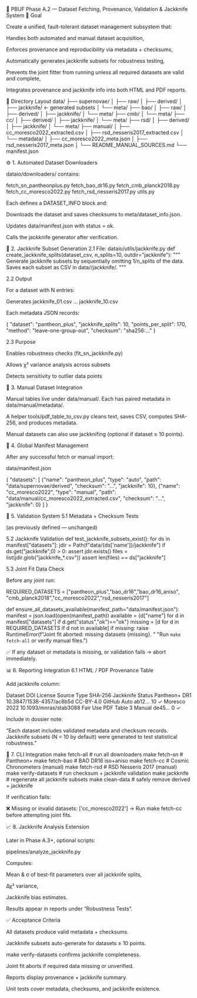 🧩 PBUF Phase A.2 — Dataset Fetching, Provenance, Validation & Jackknife System
🎯 Goal

Create a unified, fault-tolerant dataset management subsystem that:

Handles both automated and manual dataset acquisition,

Enforces provenance and reproducibility via metadata + checksums,

Automatically generates jackknife subsets for robustness testing,

Prevents the joint fitter from running unless all required datasets are valid and complete,

Integrates provenance and jackknife info into both HTML and PDF reports.

🧱 Directory Layout
data/
 ├── supernovae/
 │   ├── raw/
 │   ├── derived/
 │   ├── jackknife/                 ← generated subsets
 │   └── meta/
 ├── bao/
 │   ├── raw/
 │   ├── derived/
 │   ├── jackknife/
 │   └── meta/
 ├── cmb/
 │   └── meta/
 ├── cc/
 │   ├── derived/
 │   ├── jackknife/
 │   └── meta/
 ├── rsd/
 │   ├── derived/
 │   ├── jackknife/
 │   └── meta/
 ├── manual/
 │   ├── cc_moresco2022_extracted.csv
 │   ├── rsd_nesseris2017_extracted.csv
 │   └── metadata/
 │       ├── cc_moresco2022_meta.json
 │       ├── rsd_nesseris2017_meta.json
 │       └── README_MANUAL_SOURCES.md
 └── manifest.json

⚙️ 1. Automated Dataset Downloaders

dataio/downloaders/ contains:

fetch_sn_pantheonplus.py
fetch_bao_dr16.py
fetch_cmb_planck2018.py
fetch_cc_moresco2022.py
fetch_rsd_nesseris2017.py
utils.py


Each defines a DATASET_INFO block and:

Downloads the dataset and saves checksums to meta/dataset_info.json.

Updates data/manifest.json with status = ok.

Calls the jackknife generator after verification.

🔁 2. Jackknife Subset Generation
2.1 File: dataio/utils/jackknife.py
def create_jackknife_splits(dataset_csv, n_splits=10, outdir="jackknife"):
    """
    Generate jackknife subsets by sequentially omitting 1/n_splits of the data.
    Saves each subset as CSV in data/<dataset>/jackknife/.
    """

2.2 Output

For a dataset with N entries:

Generates jackknife_01.csv … jackknife_10.csv

Each metadata JSON records:

{
  "dataset": "pantheon_plus",
  "jackknife_splits": 10,
  "points_per_split": 170,
  "method": "leave-one-group-out",
  "checksum": "sha256:..."
}

2.3 Purpose

Enables robustness checks (fit_sn_jackknife.py)

Allows χ² variance analysis across subsets

Detects sensitivity to outlier data points

🧾 3. Manual Dataset Integration

Manual tables live under data/manual/.
Each has paired metadata in data/manual/metadata/.

A helper tools/pdf_table_to_csv.py cleans text, saves CSV, computes SHA-256, and produces metadata.

Manual datasets can also use jackknifing (optional if dataset ≥ 10 points).

🧩 4. Global Manifest Management

After any successful fetch or manual import:

data/manifest.json

{
  "datasets": [
    {"name": "pantheon_plus", "type": "auto", "path": "data/supernovae/derived", "checksum": "...", "jackknife": 10},
    {"name": "cc_moresco2022", "type": "manual", "path": "data/manual/cc_moresco2022_extracted.csv", "checksum": "...", "jackknife": 0}
  ]
}

🧪 5. Validation System
5.1 Metadata + Checksum Tests

(as previously defined — unchanged)

5.2 Jackknife Validation
def test_jackknife_subsets_exist():
    for ds in manifest["datasets"]:
        jdir = Path(f"data/{ds['name']}/jackknife")
        if ds.get("jackknife",0) > 0:
            assert jdir.exists()
            files = list(jdir.glob("jackknife_*.csv"))
            assert len(files) == ds["jackknife"]

5.3 Joint Fit Data Check

Before any joint run:

REQUIRED_DATASETS = ["pantheon_plus","bao_dr16","bao_dr16_aniso",
                     "cmb_planck2018","cc_moresco2022","rsd_nesseris2017"]

def ensure_all_datasets_available(manifest_path="data/manifest.json"):
    manifest = json.load(open(manifest_path))
    available = {d["name"] for d in manifest["datasets"] if d.get("status","ok")=="ok"}
    missing = [d for d in REQUIRED_DATASETS if d not in available]
    if missing:
        raise RuntimeError(f"Joint fit aborted: missing datasets {missing}. "
                           "Run `make fetch-all` or verify manual files.")


✅ If any dataset or metadata is missing, or validation fails → abort immediately.

📊 6. Reporting Integration
6.1 HTML / PDF Provenance Table

Add jackknife column:

Dataset	DOI	License	Source	Type	SHA-256	Jackknife	Status
Pantheon+ DR1	10.3847/1538-4357/ac8b5d	CC-BY-4.0	GitHub	Auto	ab12…	10	✓
Moresco 2022	10.1093/mnras/stab3088	Fair Use	PDF Table 3	Manual	de45…	0	✓

Include in dossier note:

“Each dataset includes validated metadata and checksum records.
Jackknife subsets (N = 10 by default) were generated to test statistical robustness.”

🧰 7. CLI Integration
make fetch-all             # run all downloaders
make fetch-sn              # Pantheon+
make fetch-bao             # BAO DR16 iso+aniso
make fetch-cc              # Cosmic Chronometers (manual)
make fetch-rsd             # RSD Nesseris 2017 (manual)
make verify-datasets       # run checksum + jackknife validation
make jackknife             # regenerate all jackknife subsets
make clean-data            # safely remove derived + jackknife


If verification fails:

❌ Missing or invalid datasets: ['cc_moresco2022']
→ Run make fetch-cc before attempting joint fits.

📈 8. Jackknife Analysis Extension

Later in Phase A.3+, optional scripts:

pipelines/analyze_jackknife.py


Computes:

Mean & σ of best-fit parameters over all jackknife splits,

Δχ² variance,

Jackknife bias estimates.

Results appear in reports under “Robustness Tests”.

✅ Acceptance Criteria

All datasets produce valid metadata + checksums.

Jackknife subsets auto-generate for datasets ≥ 10 points.

make verify-datasets confirms jackknife completeness.

Joint fit aborts if required data missing or unverified.

Reports display provenance + jackknife summary.

Unit tests cover metadata, checksums, and jackknife existence.